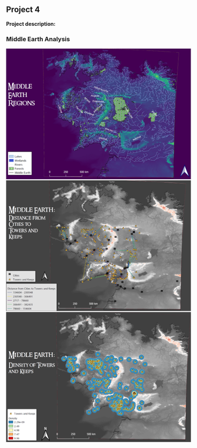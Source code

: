 ## Project 4

**Project description:** 

### Middle Earth Analysis 

<img src="../images/top_map.png?raw=true"/>

<img src="../images/hubs_map.png?raw=true"/>

<img src="../images/density_map.png?raw=true"/>
